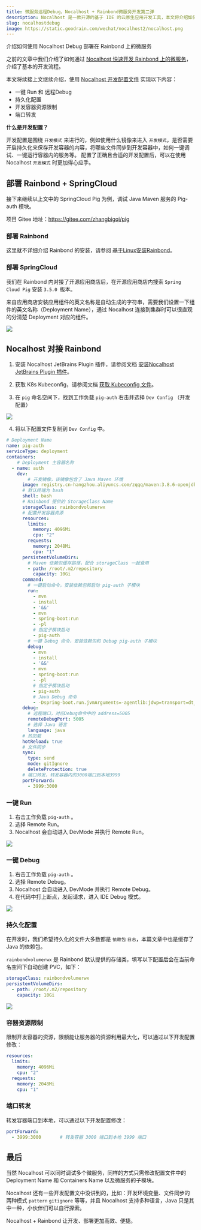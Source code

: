 ```yaml
---
title: 微服务远程Debug，Nocalhost + Rainbond微服务开发第二弹
description: Nocalhost 是一款开源的基于 IDE 的云原生应用开发工具，本文将介绍如何使用 Nocalhost 快速开发 Rainbond 上的微服务应用的开发流程以及实践操作步骤
slug: nocalhostdebug
image: https://static.goodrain.com/wechat/nocalhost2/nocalhost.png
---
```


介绍如何使用 Nocalhost Debug 部署在 Rainbond 上的微服务

之前的文章中我们介绍了如何通过 [Nocalhost 快速开发 Rainbond 上的微服务](https://mp.weixin.qq.com/s/kC9P7fvMtJvKK7_TM2LbTw)，介绍了基本的开发流程。

本文将续接上文继续介绍，使用 [Nocalhost 开发配置文件](https://nocalhost.dev/docs/config/config-overview-en/) 实现以下内容：

* 一键 Run 和 远程Debug
* 持久化配置
* 开发容器资源限制
* 端口转发

**什么是开发配置？**

开发配置是围绕 `开发模式` 来进行的，例如使用什么镜像来进入 `开发模式`，是否需要开启持久化来保存开发容器的内容，将哪些文件同步到开发容器中，如何一键调试、一键运行容器内的服务等。 配置了正确且合适的开发配置后，可以在使用 Nocalhost `开发模式` 时更加得心应手。

## 部署 Rainbond + SpringCloud

接下来继续以上文中的 SpringCloud Pig 为例，调试 Java Maven 服务的 Pig-auth 模块。

项目 Gitee 地址：https://gitee.com/zhangbigqi/pig

### 部署 Rainbond

这里就不详细介绍 Rainbond 的安装，请参阅 [基于Linux安装Rainbond](https://www.rainbond.com/docs/installation/install-with-ui/host-install-with-ui)。

### 部署 SpringCloud

我们在 Rainbond 内对接了开源应用商店后，在开源应用商店内搜索 `Spring Cloud Pig` 安装 `3.5.0 `版本。

来自应用商店安装应用组件的英文名称是自动生成的字符串，需要我们设置一下组件的英文名称（Deployment Name），通过 Nocalhost 连接到集群时可以很直观的分清楚 Deployment 对应的组件。

![](https://static.goodrain.com/wechat/nocalhost2/1.png)



## Nocalhost 对接 Rainbond

1. 安装 Nocalhost JetBrains Plugin 插件，请参阅文档 [安装Nocalhost JetBrains Plugin 插件](https://nocalhost.dev/docs/installation/)。
2. 获取 K8s Kubeconfig，请参阅文档 [获取 Kubeconfig 文件](https://www.rainbond.com/docs/ops-guide/tools/kubectl)。

3. 在 `pig` 命名空间下，找到工作负载 `pig-auth` 右击并选择 `Dev Config` （开发配置）

![](https://static.goodrain.com/wechat/nocalhost2/2.png)

4. 将以下配置文件复制到 `Dev Config` 中。

```yaml
# Deployment Name
name: pig-auth
serviceType: deployment
containers:
	# Deployment 主容器名称
  - name: auth
    dev:
    	# 开发镜像，该镜像包含了 Java Maven 环境
      image: registry.cn-hangzhou.aliyuncs.com/zqqq/maven:3.8.6-openjdk-8
      # 默认终端为 bash
      shell: bash
      # Rainbond 提供的 StorageClass Name
      storageClass: rainbondvolumerwx
      # 配置开发容器资源
      resources:
        limits:
          memory: 4096Mi
          cpu: "2"
        requests:
          memory: 2048Mi
          cpu: "1"
      persistentVolumeDirs:
      	# Maven 依赖包缓存路径，配合 storageClass 一起食用
        - path: /root/.m2/repository
          capacity: 10Gi
      command:
        # 一键启动命令，安装依赖包和启动 pig-auth 子模块
        run:
          - mvn
          - install
          - '&&'
          - mvn
          - spring-boot:run
          - -pl
          # 指定子模块启动
          - pig-auth
        # 一键 Debug 命令，安装依赖包和 Debug pig-auth 子模块
        debug:
          - mvn
          - install
          - '&&'
          - mvn
          - spring-boot:run
          - -pl
          # 指定子模块启动
          - pig-auth
          # Java Debug 命令
          - -Dspring-boot.run.jvmArguments=-agentlib:jdwp=transport=dt_socket,server=y,suspend=y,address=5005
      debug:
        # 远程端口，对应Debug命令中的 address=5005
        remoteDebugPort: 5005
        # 选择 Java 语言
        language: java
      # 热加载
      hotReload: true
      # 文件同步
      sync:
        type: send
        mode: gitIgnore
        deleteProtection: true
      # 端口转发，转发容器内的3000端口到本地3999
      portForward:
        - 3999:3000
```

### 一键 Run

1. 右击工作负载 `pig-auth` 。
2. 选择 Remote Run。
3. Nocalhost 会自动进入 DevMode 并执行 Remote Run。

![](https://static.goodrain.com/wechat/nocalhost2/3-1.gif)



### 一键 Debug

1. 右击工作负载 `pig-auth` 。
2. 选择 Remote Debug。
3. Nocalhost 会自动进入 DevMode 并执行 Remote Debug。
4. 在代码中打上断点，发起请求，进入 IDE Debug 模式。

![](https://static.goodrain.com/wechat/nocalhost2/4-1.gif)

### 持久化配置

在开发时，我们希望持久化的文件大多数都是 `依赖包` `日志`，本篇文章中也是缓存了 Java 的依赖包。

`rainbondvolumerwx` 是 Rainbond 默认提供的存储类，填写以下配置后会在当前命名空间下自动创建 PVC，如下：

```yaml
storageClass: rainbondvolumerwx					
persistentVolumeDirs:
  - path: /root/.m2/repository
    capacity: 10Gi
```

![](https://static.goodrain.com/wechat/nocalhost2/5.png)

### 容器资源限制

限制开发容器的资源，限额能让服务器的资源利用最大化，可以通过以下开发配置修改：

```yaml
resources:
  limits:
    memory: 4096Mi
    cpu: "2"
  requests:
    memory: 2048Mi
    cpu: "1"
```

### 端口转发

转发容器端口到本地，可以通过以下开发配置修改：

```yaml
portForward:
  - 3999:3000 		# 转发容器 3000 端口到本地 3999 端口
```

## 最后

当然 Nocalhost 可以同时调试多个微服务，同样的方式只需修改配置文件中的 Deployment Name 和 Containers Name 以及微服务的子模块。

Nocalhost 还有一些开发配置文中没讲到的，比如：开发环境变量、文件同步的两种模式 `pattern` `gitignore` 等等，并且 Nocalhost 支持多种语言，Java 只是其中一种，小伙伴们可以自行探索。

Nocalhost + Rainbond 让开发、部署更加高效、便捷。

